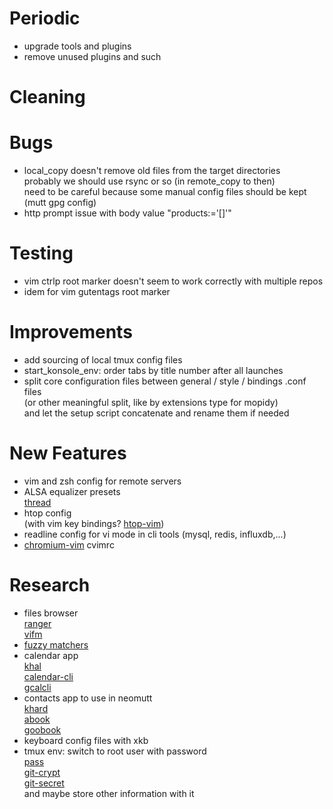 # Periodic
  - upgrade tools and plugins
  - remove unused plugins and such

# Cleaning

# Bugs
  - local_copy doesn't remove old files from the target directories  
    probably we should use rsync or so (in remote_copy to then)  
    need to be careful because some manual config files should be kept (mutt gpg config)
  - http prompt issue with body value "products:='[]'"

# Testing
  - vim ctrlp root marker doesn't seem to work correctly with multiple repos
  - idem for vim gutentags root marker

# Improvements
  - add sourcing of local tmux config files
  - start_konsole_env: order tabs by title number after all launches
  - split core configuration files between general / style / bindings .conf files  
    (or other meaningful split, like by extensions type for mopidy)  
    and let the setup script concatenate and rename them if needed

# New Features
  - vim and zsh config for remote servers
  - ALSA equalizer presets  
    [thread](http://www.pclinuxos.com/forum/index.php?topic=110087.0)
  - htop config  
    (with vim key bindings? [htop-vim](https://github.com/KoffeinFlummi/htop-vim))
  - readline config for vi mode in cli tools (mysql, redis, influxdb,...)
  - [chromium-vim](https://github.com/1995eaton/chromium-vim) cvimrc

# Research
  - files browser  
    [ranger](https://github.com/ranger/ranger)  
    [vifm](https://github.com/vifm/vifm)
  - [fuzzy matchers](https://www.reddit.com/r/commandline/comments/36h2cj/fuzzy_matchers_overview/)
  - calendar app  
    [khal](https://github.com/pimutils/khal)  
    [calendar-cli](https://github.com/tobixen/calendar-cli)  
    [gcalcli](https://github.com/insanum/gcalcli)
  - contacts app to use in neomutt  
    [khard](https://github.com/scheibler/khard)  
    [abook](https://sourceforge.net/p/abook/git)  
    [goobook](https://gitlab.com/goobook/goobook)
  - keyboard config files with xkb
  - tmux env: switch to root user with password  
    [pass](https://www.passwordstore.org/)  
    [git-crypt](https://www.agwa.name/projects/git-crypt/)  
    [git-secret](https://github.com/sobolevn/git-secret)  
    and maybe store other information with it
